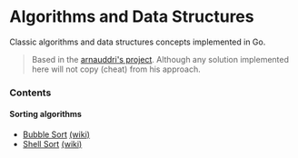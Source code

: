 Algorithms and Data Structures
==============================

Classic algorithms and data structures concepts implemented in Go.

> Based in the [arnauddri's project](https://github.com/arnauddri/algorithms). Although any solution implemented here will not copy (cheat) from his approach.

### Contents

#### Sorting algorithms

* [Bubble Sort](https://github.com/maxcnunes/algorithms-data-structures/blob/master/algorithms/sorting/bubble) [(wiki)](http://en.wikipedia.org/wiki/Bubble_sort)
* [Shell Sort](https://github.com/maxcnunes/algorithms-data-structures/blob/master/algorithms/sorting/shell) [(wiki)](http://en.wikipedia.org/wiki/Shellsort)
